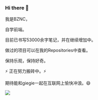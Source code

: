 ### Hi there 👋

<!--
**BZNC/BZNC** is a ✨ _special_ ✨ repository because its `README.md` (this file) appears on your GitHub profile.

Here are some ideas to get you started:

- 🔭 I’m currently working on ...
- 🌱 I’m currently learning ...
- 👯 I’m looking to collaborate on ...
- 🤔 I’m looking for help with ...
- 💬 Ask me about ...
- 📫 How to reach me: ...
- 😄 Pronouns: ...
- ⚡ Fun fact: ...
-->
我是BZNC，

自学前端。

目前已书写53000余字笔记，并在继续增加中。

做过的项目可以在我的Repositories中查看。

保持乐观，保持好奇。

⚡ 正在努力搬砖中。⚡ 

期待能和giegie一起在互联网上愉快冲浪。😄

![](https://github-readme-stats.vercel.app/api?username=BZNC)
